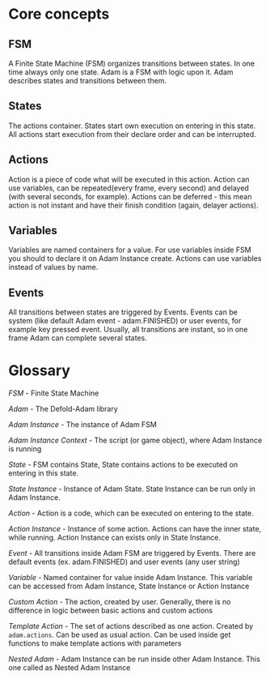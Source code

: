 # Core concepts

## FSM
A Finite State Machine (FSM) organizes transitions between states. In one time always only one state. Adam is a FSM with logic upon it. Adam describes states and transitions between them.


## States
The actions container. States start own execution on entering in this state. All actions start execution from their declare order and can be interrupted.


## Actions
Action is a piece of code what will be executed in this action. Action can use variables, can be repeated(every frame, every second) and delayed (with several seconds, for example). Actions can be deferred - this mean action is not instant and have their finish condition (again, delayer actions).


## Variables
Variables are named containers for a value. For use variables inside FSM you should to declare it on Adam Instance create. Actions can use variables instead of values by name.


## Events
All transitions between states are triggered by Events. Events can be system (like default Adam event - adam.FINISHED) or user events, for example key pressed event. Usually, all transitions are instant, so in one frame Adam can complete several states.


# Glossary

*FSM* - Finite State Machine

*Adam* - The Defold-Adam library

*Adam Instance* - The instance of Adam FSM

*Adam Instance Context* - The script (or game object), where Adam Instance is running

*State* - FSM contains State, State contains actions to be executed on entering in this state.

*State Instance* - Instance of Adam State. State Instance can be run only in Adam Instance.

*Action* - Action is a code, which can be executed on entering to the state.

*Action Instance* - Instance of some action. Actions can have the inner state, while running. Action Instance can exists only in State Instance.

*Event* - All transitions inside Adam FSM are triggered by Events. There are default events (ex. adam.FINISHED) and user events (any user string)

*Variable* - Named container for value inside Adam Instance. This variable can be accessed from Adam Instance, State Instance or Action Instance

*Custom Action* - The action, created by user. Generally, there is no difference in logic between basic actions and custom actions

*Template Action* - The set of actions described as one action. Created by `adam.actions`. Can be used as usual action. Can be used inside get functions to make template actions with parameters

*Nested Adam* - Adam Instance can be run inside other Adam Instance. This one called as Nested Adam Instance
